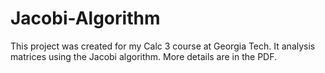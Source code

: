 # Jacobi-Algorithm 
This project was created for my Calc 3 course at Georgia Tech. It analysis matrices using the Jacobi algorithm. More details are in the PDF.
